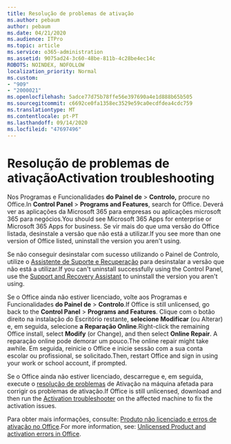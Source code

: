 ```yaml
---
title: Resolução de problemas de ativação
ms.author: pebaum
author: pebaum
ms.date: 04/21/2020
ms.audience: ITPro
ms.topic: article
ms.service: o365-administration
ms.assetid: 9075ad24-3c60-48be-811b-4c28be4ec14c
ROBOTS: NOINDEX, NOFOLLOW
localization_priority: Normal
ms.custom:
- "909"
- "2000021"
ms.openlocfilehash: 5adce77d75b78ffe56e397690a4e1d888b65b505
ms.sourcegitcommit: c6692ce0fa1358ec3529e59ca0ecdfdea4cdc759
ms.translationtype: MT
ms.contentlocale: pt-PT
ms.lasthandoff: 09/14/2020
ms.locfileid: "47697496"
---
```

# <a name="activation-troubleshooting"></a><span data-ttu-id="defd8-102">Resolução de problemas de ativação</span><span class="sxs-lookup"><span data-stu-id="defd8-102">Activation troubleshooting</span></span>

<span data-ttu-id="defd8-103">Nos Programas e Funcionalidades **do Painel de** \> **Controlo,** procure no Office.</span><span class="sxs-lookup"><span data-stu-id="defd8-103">In **Control Panel** \> **Programs and Features**, search for Office.</span></span> <span data-ttu-id="defd8-104">Deverá ver as aplicações da Microsoft 365 para empresas ou aplicações microsoft 365 para negócios.</span><span class="sxs-lookup"><span data-stu-id="defd8-104">You should see Microsoft 365 Apps for enterprise or Microsoft 365 Apps for business.</span></span> <span data-ttu-id="defd8-105">Se vir mais do que uma versão do Office listada, desinstale a versão que não está a utilizar.</span><span class="sxs-lookup"><span data-stu-id="defd8-105">If you see more than one version of Office listed, uninstall the version you aren't using.</span></span>
  
<span data-ttu-id="defd8-106">Se não conseguir desinstalar com sucesso utilizando o Painel de Controlo, utilize o [Assistente de Suporte e Recuperação](https://aka.ms/SARA-OfficeUninstall-Alchemy) para desinstalar a versão que não está a utilizar.</span><span class="sxs-lookup"><span data-stu-id="defd8-106">If you can't uninstall successfully using the Control Panel, use the [Support and Recovery Assistant](https://aka.ms/SARA-OfficeUninstall-Alchemy) to uninstall the version you aren't using.</span></span>
  
<span data-ttu-id="defd8-107">Se o Office ainda não estiver licenciado, volte aos Programas e Funcionalidades **do Painel de** \> **Controlo**.</span><span class="sxs-lookup"><span data-stu-id="defd8-107">If Office is still unlicensed, go back to the **Control Panel** \> **Programs and Features**.</span></span> <span data-ttu-id="defd8-108">Clique com o botão direito na instalação do Escritório restante, **selecione Modificar** (ou Alterar) e, em seguida, selecione **a Reparação Online**.</span><span class="sxs-lookup"><span data-stu-id="defd8-108">Right-click the remaining Office install, select **Modify** (or Change), and then select **Online Repair**.</span></span> <span data-ttu-id="defd8-109">A reparação online pode demorar um pouco.</span><span class="sxs-lookup"><span data-stu-id="defd8-109">The online repair might take awhile.</span></span> <span data-ttu-id="defd8-110">Em seguida, reinicie o Office e inicie sessão com a sua conta escolar ou profissional, se solicitado.</span><span class="sxs-lookup"><span data-stu-id="defd8-110">Then, restart Office and sign in using your work or school account, if prompted.</span></span>
  
<span data-ttu-id="defd8-111">Se o Office ainda não estiver licenciado, descarregue e, em seguida, execute o [resolução de problemas](https://aka.ms/SARA-OfficeActivation-Alchemy) de Ativação na máquina afetada para corrigir os problemas de ativação.</span><span class="sxs-lookup"><span data-stu-id="defd8-111">If Office is still unlicensed, download and then run the [Activation troubleshooter](https://aka.ms/SARA-OfficeActivation-Alchemy) on the affected machine to fix the activation issues.</span></span>
  
<span data-ttu-id="defd8-112">Para obter mais informações, consulte: [Produto não licenciado e erros de ativação no Office](https://support.office.com/article/0d23d3c0-c19c-4b2f-9845-5344fedc4380).</span><span class="sxs-lookup"><span data-stu-id="defd8-112">For more information, see: [Unlicensed Product and activation errors in Office](https://support.office.com/article/0d23d3c0-c19c-4b2f-9845-5344fedc4380).</span></span>
